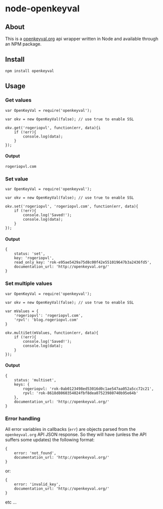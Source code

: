 # node-openkeyval

## About

This is a [openkeyval.org][0] api wrapper written in Node and available through an NPM package.

## Install

    npm install openkeyval

## Usage

### Get values

    var OpenKeyVal = require('openkeyval');

    var okv = new OpenKeyVal(false); // use true to enable SSL

    okv.get('rogeriopvl', function(err, data){i
        if (!err){
            console.log(data);
        }
    });

#### Output
    
    rogeriopvl.com

### Set value

    var OpenKeyVal = require('openkeyval');

    var okv = new OpenKeyVal(false); // use true to enable SSL

    okv.set('rogeriopvl', 'rogeriopvl.com', function(err, data){
        if (!err){
            console.log('Saved!');
            console.log(data);
        }
    });

#### Output

    {
        status: 'set',
        key: 'rogeriopvl',
        read_only_key: 'rok-e95ae5429a75d8c00f42e551019647b3a2436fd5',
        documentation_url: 'http://openkeyval.org/'
    }

### Set multiple values

    var OpenKeyVal = require('openkeyval');

    var okv = new OpenKeyVal(false); // use true to enable SSL

    var mValues = {
        'rogeriopvl': 'rogeriopvl.com',
        'rpvl': 'blog.rogeriopvl.com'
    }

    okv.multiSet(mValues, function(err, data){
        if (!err){
            console.log('Saved!');
            console.log(data);
        }
    });

#### Output

    {
        status: 'multiset',
        keys: {
            rogeriopvl: 'rok-0ab0123498ed53016d0c1ae547aa052a5cc72c21',
            rpvl: 'rok-8618d8060354024fbf8dea07523980740b95e64b'
        },
        documentation_url: 'http://openkeyval.org/'
    }

### Error handling

All error variables in callbacks (`err`) are objects parsed from the `openkeyval.org` API JSON response. So they will have (unless the API suffers some updates) the following format:

    {
        error: 'not_found',
        documentation_url: 'http://openkeyval.org/'
    }

or:

    {
        error: 'invalid_key',
        documentation_url: 'http://openkeyval.org/'
    }

etc ...


[0]: http://openkeyval.org
